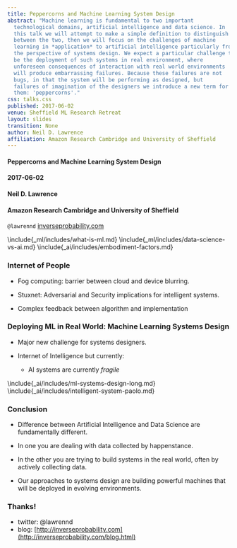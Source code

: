 ```yaml
---
title: Peppercorns and Machine Learning System Design
abstract: "Machine learning is fundamental to two important
  technological domains, artificial intelligence and data science. In
  this talk we will attempt to make a simple definition to distinguish
  between the two, then we will focus on the challenges of machine
  learning in *application* to artificial intelligence particularly from 
  the perspective of systems design. We expect a particular challenge to 
  be the deployment of such systems in real environment, where 
  unforeseen consequences of interaction with real world environments
  will produce embarrassing failures. Because these failures are not
  bugs, in that the system will be performing as designed, but
  failures of imagination of the designers we introduce a new term for
  them: 'peppercorns'."
css: talks.css
published: 2017-06-02
venue: Sheffield ML Research Retreat
layout: slides
transition: None
author: Neil D. Lawrence
affiliation: Amazon Research Cambridge and University of Sheffield
---
```


#### Peppercorns and Machine Learning System Design
#### 2017-06-02
#### Neil D. Lawrence
#### Amazon Research Cambridge and University of Sheffield
```@lawrennd``` [inverseprobability.com](http://inverseprobability.com)

\include{_ml/includes/what-is-ml.md}
\include{_ml/includes/data-science-vs-ai.md}
\include{_ai/includes/embodiment-factors.md}


### Internet of People

* Fog computing: barrier between cloud and device blurring.

* Stuxnet: Adversarial and Security implications for intelligent systems.

* Complex feedback between algorithm and implementation
  
### Deploying ML in Real World: Machine Learning Systems Design

* Major new challenge for systems designers.

* Internet of Intelligence but currently:

	* AI systems are currently *fragile*

\include{_ai/includes/ml-systems-design-long.md}
\include{_ai/includes/intelligent-system-paolo.md}

### Conclusion

* Difference between Artificial Intelligence and Data Science are fundamentally different.

* In one you are dealing with data collected by happenstance.

* In the other you are trying to build systems in the real world, often by actively collecting data.

* Our approaches to systems design are building powerful machines that
will be deployed in evolving environments.

### Thanks!

* twitter: \@lawrennd
* blog: [http://inverseprobability.com](http://inverseprobability.com/blog.html)
